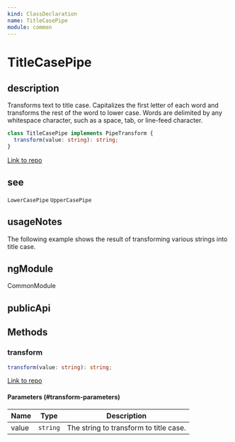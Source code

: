 ```yaml
---
kind: ClassDeclaration
name: TitleCasePipe
module: common
---
```


# TitleCasePipe

## description

Transforms text to title case.
Capitalizes the first letter of each word and transforms the
rest of the word to lower case.
Words are delimited by any whitespace character, such as a space, tab, or line-feed character.

```ts
class TitleCasePipe implements PipeTransform {
  transform(value: string): string;
}
```

[Link to repo](https://github.com/timdeschryver/angular/blob/master/packages/common/src/pipes/case_conversion_pipes.ts#L70-L84)

## see

`LowerCasePipe`
`UpperCasePipe`

## usageNotes

The following example shows the result of transforming various strings into title case.

<code-example path="common/pipes/ts/titlecase_pipe.ts" region='TitleCasePipe'></code-example>

## ngModule

CommonModule

## publicApi

## Methods

### transform

```ts
transform(value: string): string;
```

[Link to repo](https://github.com/timdeschryver/angular/blob/master/packages/common/src/pipes/case_conversion_pipes.ts#L75-L83)

#### Parameters (#transform-parameters)

| Name  | Type     | Description                            |
| ----- | -------- | -------------------------------------- |
| value | `string` | The string to transform to title case. |

